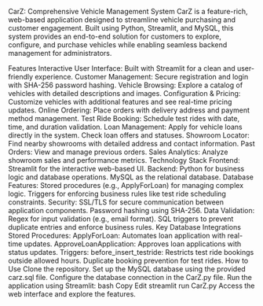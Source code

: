 CarZ: Comprehensive Vehicle Management System
CarZ is a feature-rich, web-based application designed to streamline vehicle purchasing and customer engagement. Built using Python, Streamlit, and MySQL, this system provides an end-to-end solution for customers to explore, configure, and purchase vehicles while enabling seamless backend management for administrators.

Features
Interactive User Interface: Built with Streamlit for a clean and user-friendly experience.
Customer Management: Secure registration and login with SHA-256 password hashing.
Vehicle Browsing: Explore a catalog of vehicles with detailed descriptions and images.
Configuration & Pricing: Customize vehicles with additional features and see real-time pricing updates.
Online Ordering: Place orders with delivery address and payment method management.
Test Ride Booking: Schedule test rides with date, time, and duration validation.
Loan Management:
Apply for vehicle loans directly in the system.
Check loan offers and statuses.
Showroom Locator: Find nearby showrooms with detailed address and contact information.
Past Orders: View and manage previous orders.
Sales Analytics: Analyze showroom sales and performance metrics.
Technology Stack
Frontend: Streamlit for the interactive web-based UI.
Backend:
Python for business logic and database operations.
MySQL as the relational database.
Database Features:
Stored procedures (e.g., ApplyForLoan) for managing complex logic.
Triggers for enforcing business rules like test ride scheduling constraints.
Security:
SSL/TLS for secure communication between application components.
Password hashing using SHA-256.
Data Validation:
Regex for input validation (e.g., email format).
SQL triggers to prevent duplicate entries and enforce business rules.
Key Database Integrations
Stored Procedures:
ApplyForLoan: Automates loan application with real-time updates.
ApproveLoanApplication: Approves loan applications with status updates.
Triggers:
before_insert_testride: Restricts test ride bookings outside allowed hours.
Duplicate booking prevention for test rides.
How to Use
Clone the repository.
Set up the MySQL database using the provided carz.sql file.
Configure the database connection in the CarZ.py file.
Run the application using Streamlit:
bash
Copy
Edit
streamlit run CarZ.py
Access the web interface and explore the features.
